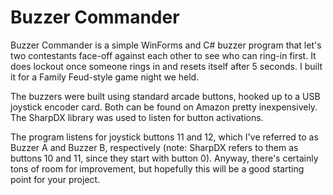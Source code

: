 # Buzzer Commander

Buzzer Commander is a simple WinForms and C# buzzer program that let's two contestants face-off against each other to see who can ring-in first. It does lockout once someone rings in and resets itself after 5 seconds. I built it for a Family Feud-style game night we held. 

The buzzers were built using standard arcade buttons, hooked up to a USB joystick encoder card. Both can be found on Amazon pretty inexpensively. The SharpDX library was used to listen for button activations.

The program listens for joystick buttons 11 and 12, which I've referred to as Buzzer A and Buzzer B, respectively (note: SharpDX refers to them as buttons 10 and 11, since they start with button 0). Anyway, there's certainly tons of room for improvement, but hopefully this will be a good starting point for your project.
